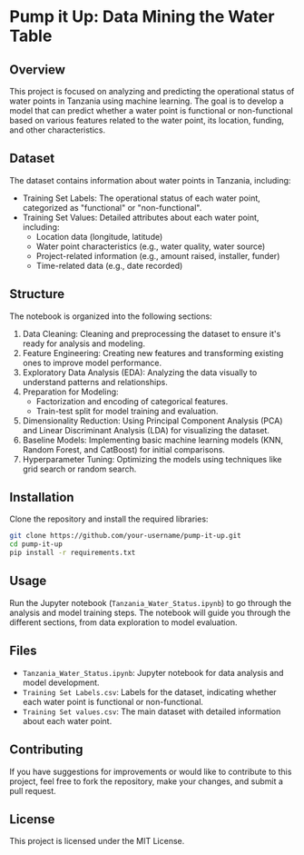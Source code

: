 # Pump it Up: Data Mining the Water Table

## Overview
This project is focused on analyzing and predicting the operational status of water points in Tanzania using machine learning. The goal is to develop a model that can predict whether a water point is functional or non-functional based on various features related to the water point, its location, funding, and other characteristics.

## Dataset
The dataset contains information about water points in Tanzania, including:
- Training Set Labels: The operational status of each water point, categorized as "functional" or "non-functional".
- Training Set Values: Detailed attributes about each water point, including:
  - Location data (longitude, latitude)
  - Water point characteristics (e.g., water quality, water source)
  - Project-related information (e.g., amount raised, installer, funder)
  - Time-related data (e.g., date recorded)

## Structure
The notebook is organized into the following sections:

1. Data Cleaning: Cleaning and preprocessing the dataset to ensure it's ready for analysis and modeling.
2. Feature Engineering: Creating new features and transforming existing ones to improve model performance.
3. Exploratory Data Analysis (EDA): Analyzing the data visually to understand patterns and relationships.
4. Preparation for Modeling: 
   - Factorization and encoding of categorical features.
   - Train-test split for model training and evaluation.
5. Dimensionality Reduction: Using Principal Component Analysis (PCA) and Linear Discriminant Analysis (LDA) for visualizing the dataset.
6. Baseline Models: Implementing basic machine learning models (KNN, Random Forest, and CatBoost) for initial comparisons.
7. Hyperparameter Tuning: Optimizing the models using techniques like grid search or random search.

## Installation
Clone the repository and install the required libraries:
```bash
git clone https://github.com/your-username/pump-it-up.git
cd pump-it-up
pip install -r requirements.txt
```

## Usage
Run the Jupyter notebook (`Tanzania_Water_Status.ipynb`) to go through the analysis and model training steps. The notebook will guide you through the different sections, from data exploration to model evaluation.

## Files
- `Tanzania_Water_Status.ipynb`: Jupyter notebook for data analysis and model development.
- `Training Set Labels.csv`: Labels for the dataset, indicating whether each water point is functional or non-functional.
- `Training Set values.csv`: The main dataset with detailed information about each water point.

## Contributing
If you have suggestions for improvements or would like to contribute to this project, feel free to fork the repository, make your changes, and submit a pull request.

## License
This project is licensed under the MIT License.

